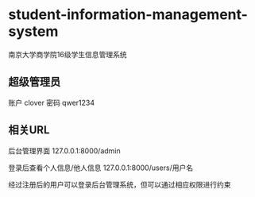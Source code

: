 # student-information-management-system
南京大学商学院16级学生信息管理系统

## 超级管理员

账户 clover
密码 qwer1234

## 相关URL

后台管理界面 127.0.0.1:8000/admin

登录后查看个人信息/他人信息 127.0.0.1:8000/users/用户名

经过注册后的用户可以登录后台管理系统，但可以通过相应权限进行约束
